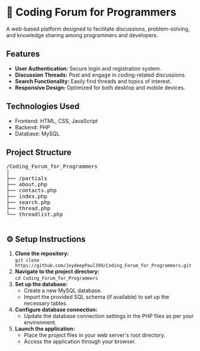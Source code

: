 <!DOCTYPE html>
<html lang="en">
<head>
  <meta charset="UTF-8">
  
</head>
<body>

  <h1>📘 Coding Forum for Programmers</h1>

  <p>A web-based platform designed to facilitate discussions, problem-solving, and knowledge sharing among programmers and developers.</p>

  <h2> Features</h2>
  <ul>
    <li><strong>User Authentication:</strong> Secure login and registration system.</li>
    <li><strong>Discussion Threads:</strong> Post and engage in coding-related discussions.</li>
    <li><strong>Search Functionality:</strong> Easily find threads and topics of interest.</li>
    <li><strong>Responsive Design:</strong> Optimized for both desktop and mobile devices.</li>
  </ul>

  <h2> Technologies Used</h2>
  <ul>
    <li>Frontend: HTML, CSS, JavaScript</li>
    <li>Backend: PHP</li>
    <li>Database: MySQL</li>
  </ul>

  <h2> Project Structure</h2>
  <pre>
/Coding_Forum_for_Programmers
│
├── /partials
├── about.php
├── contacts.php
├── index.php
├── search.php
├── thread.php
└── threadlist.php
  </pre>

  <h2>⚙️ Setup Instructions</h2>
  <ol>
    <li><strong>Clone the repository:</strong><br><code>git clone https://github.com/JoydeepPaul399/Coding_Forum_for_Programmers.git</code></li>
    <li><strong>Navigate to the project directory:</strong><br><code>cd Coding_Forum_for_Programmers</code></li>
    <li><strong>Set up the database:</strong>
      <ul>
        <li>Create a new MySQL database.</li>
        <li>Import the provided SQL schema (if available) to set up the necessary tables.</li>
      </ul>
    </li>
    <li><strong>Configure database connection:</strong>
      <ul>
        <li>Update the database connection settings in the PHP files as per your environment.</li>
      </ul>
    </li>
    <li><strong>Launch the application:</strong>
      <ul>
        <li>Place the project files in your web server's root directory.</li>
        <li>Access the application through your browser.</li>
      </ul>
    </li>
  </ol>

</body>
</html>
